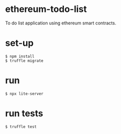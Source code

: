 # ethereum-todo-list
To do list application using ethereum smart contracts.

# set-up

```
$ npm install
$ truffle migrate
```

# run

```
$ npx lite-server
```

# run tests

```
$ truffle test
```
